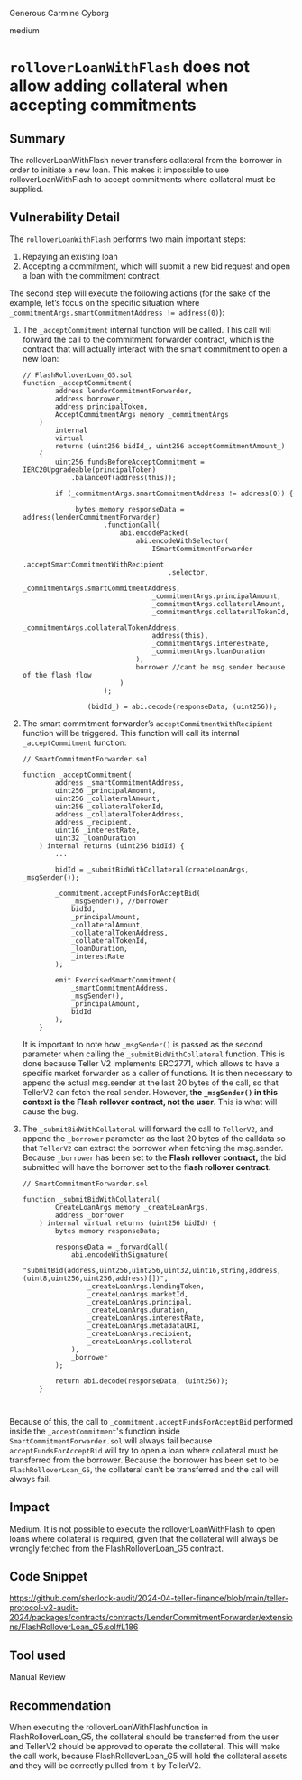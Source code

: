 Generous Carmine Cyborg

medium

# `rolloverLoanWithFlash` does not allow adding collateral when accepting commitments

## Summary

The rolloverLoanWithFlash never transfers collateral from the borrower in order to initiate a new loan. This makes it impossible to use rolloverLoanWithFlash to accept commitments where collateral must be supplied.

## Vulnerability Detail

The `rolloverLoanWithFlash` performs two main important steps:

1. Repaying an existing loan
2. Accepting a commitment, which will submit a new bid request and open a loan with the commitment contract.

The second step will execute the following actions (for the sake of the example, let’s focus on the specific situation where `_commitmentArgs.smartCommitmentAddress != address(0)`):

1. The `_acceptCommitment` internal function will be called. This call will forward the call to the commitment forwarder contract, which is the contract that will actually interact with the smart commitment to open a new loan:
    
    ```solidity
    // FlashRolloverLoan_G5.sol
    function _acceptCommitment(
            address lenderCommitmentForwarder,
            address borrower,
            address principalToken,
            AcceptCommitmentArgs memory _commitmentArgs
        )
            internal
            virtual
            returns (uint256 bidId_, uint256 acceptCommitmentAmount_)
        {
            uint256 fundsBeforeAcceptCommitment = IERC20Upgradeable(principalToken)
                .balanceOf(address(this));
    
            if (_commitmentArgs.smartCommitmentAddress != address(0)) {
    
                 bytes memory responseData = address(lenderCommitmentForwarder)
                        .functionCall(
                            abi.encodePacked(
                                abi.encodeWithSelector(
                                    ISmartCommitmentForwarder
                                        .acceptSmartCommitmentWithRecipient 
                                        .selector, 
                                    _commitmentArgs.smartCommitmentAddress,
                                    _commitmentArgs.principalAmount,
                                    _commitmentArgs.collateralAmount,
                                    _commitmentArgs.collateralTokenId,
                                    _commitmentArgs.collateralTokenAddress,
                                    address(this),
                                    _commitmentArgs.interestRate,
                                    _commitmentArgs.loanDuration
                                ),
                                borrower //cant be msg.sender because of the flash flow
                            )
                        );
    
                    (bidId_) = abi.decode(responseData, (uint256));
    ```
    
2. The smart commitment forwarder’s `acceptCommitmentWithRecipient` function will be triggered. This function will call its internal `_acceptCommitment` function:
    
    ```solidity
    // SmartCommitmentForwarder.sol
    
    function _acceptCommitment(
            address _smartCommitmentAddress,
            uint256 _principalAmount,
            uint256 _collateralAmount,
            uint256 _collateralTokenId,
            address _collateralTokenAddress,
            address _recipient,
            uint16 _interestRate,
            uint32 _loanDuration
        ) internal returns (uint256 bidId) {
            ...
    
            bidId = _submitBidWithCollateral(createLoanArgs, _msgSender()); 
      
            _commitment.acceptFundsForAcceptBid(
                _msgSender(), //borrower
                bidId,
                _principalAmount,
                _collateralAmount,
                _collateralTokenAddress,
                _collateralTokenId,
                _loanDuration,
                _interestRate
            );
    
            emit ExercisedSmartCommitment(
                _smartCommitmentAddress,
                _msgSender(),
                _principalAmount,
                bidId
            );
        }
    ```
    
    It is important to note how `_msgSender()` is passed as the second parameter when calling the `_submitBidWithCollateral` function. This is done because Teller V2 implements ERC2771, which allows to have a specific market forwarder as a caller of functions. It is then necessary to append the actual msg.sender at the last 20 bytes of the call, so that TellerV2 can fetch the real sender. However, t**he `_msgSender()` in this context is the Flash rollover contract, not the user**. This is what will cause the bug.
    
3. The `_submitBidWithCollateral` will forward the call to `TellerV2`, and append the `_borrower` parameter as the last 20 bytes of the calldata so that `TellerV2` can extract the borrower when fetching the msg.sender. Because `_borrower` has been set to the **Flash rollover contract,** the bid submitted will have the borrower set to the f**lash rollover contract.**
    
    ```solidity
    // SmartCommitmentForwarder.sol
    
    function _submitBidWithCollateral(
            CreateLoanArgs memory _createLoanArgs,
            address _borrower
        ) internal virtual returns (uint256 bidId) {
            bytes memory responseData;
     
            responseData = _forwardCall(
                abi.encodeWithSignature(
                    "submitBid(address,uint256,uint256,uint32,uint16,string,address,(uint8,uint256,uint256,address)[])",
                    _createLoanArgs.lendingToken,
                    _createLoanArgs.marketId,
                    _createLoanArgs.principal,
                    _createLoanArgs.duration,
                    _createLoanArgs.interestRate,
                    _createLoanArgs.metadataURI,
                    _createLoanArgs.recipient,
                    _createLoanArgs.collateral
                ),
                _borrower
            );
     
            return abi.decode(responseData, (uint256));
        }
        
      
    ```
    

Because of this, the call to `_commitment.acceptFundsForAcceptBid` performed inside the `_acceptCommitment`'s function inside `SmartCommitmentForwarder.sol` will always fail because `acceptFundsForAcceptBid` will try to open a loan where collateral must be transferred from the borrower. Because the borrower has been set to be `FlashRolloverLoan_G5`, the collateral can’t be transferred and the call will always fail.

## Impact

Medium. It is not possible to execute the rolloverLoanWithFlash to open loans where collateral is required, given that the collateral will always be wrongly fetched from the FlashRolloverLoan_G5 contract.

## Code Snippet

https://github.com/sherlock-audit/2024-04-teller-finance/blob/main/teller-protocol-v2-audit-2024/packages/contracts/contracts/LenderCommitmentForwarder/extensions/FlashRolloverLoan_G5.sol#L186

## Tool used

Manual Review

## Recommendation

When executing the rolloverLoanWithFlashfunction in FlashRolloverLoan_G5, the collateral should be transferred from the user and TellerV2 should be approved to operate the collateral. This will make the call work, because FlashRolloverLoan_G5 will hold the collateral assets and they will be correctly pulled from it by TellerV2.
